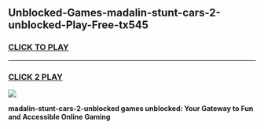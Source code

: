 
## Unblocked-Games-madalin-stunt-cars-2-unblocked-Play-Free-tx545
<h3>
<a href="https://premium76.site?title=madalin-stunt-cars-2-unblocked&ref=10A">CLICK TO PLAY</a></h3>
<hr>

<h3>
<a href="https://premium76.site?title=madalin-stunt-cars-2-unblocked&ref=10A">CLICK 2 PLAY</a>
  
</h3>

<a href="https://premium76.site?title=madalin-stunt-cars-2-unblocked&ref=10A"><img src="https://clearcache.store/games.png"></a>


**madalin-stunt-cars-2-unblocked games unblocked: Your Gateway to Fun and Accessible Online Gaming**

